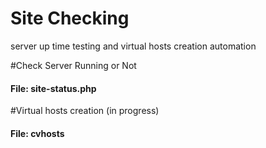 Site Checking
============

server up time testing and virtual hosts creation automation

#Check Server Running or Not
#### File: site-status.php

#Virtual hosts creation (in progress)
#### File: cvhosts